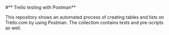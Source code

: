 #** Trello testing with Postman**

This repository shows an automated process of creating tables and lists on Trello.com by using Postman. 
The collection contains tests and pre-scripts as well.
